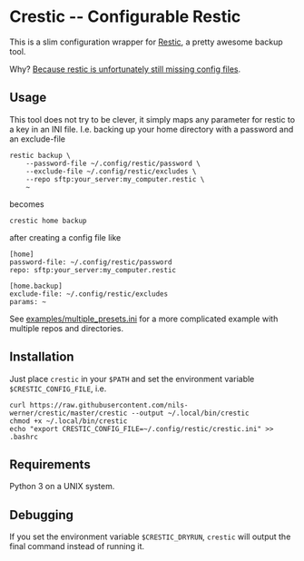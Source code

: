 Crestic -- Configurable Restic
==============================

This is a slim configuration wrapper for [Restic](https://restic.readthedocs.io/), a pretty awesome backup tool.

Why? [Because restic is unfortunately still missing config files](https://github.com/restic/restic/issues/16).

Usage
-----

This tool does not try to be clever, it simply maps any parameter for restic to a key in an INI file. I.e. backing up your home directory with a password and an exclude-file

    restic backup \
        --password-file ~/.config/restic/password \
        --exclude-file ~/.config/restic/excludes \
        --repo sftp:your_server:my_computer.restic \
        ~

becomes

    crestic home backup

after creating a config file like

    [home]
    password-file: ~/.config/restic/password
    repo: sftp:your_server:my_computer.restic

    [home.backup]
    exclude-file: ~/.config/restic/excludes
    params: ~

See [examples/multiple_presets.ini](examples/multiple_presets.ini) for a more complicated example with multiple repos and directories.

Installation
------------

Just place `crestic` in your `$PATH` and set the environment variable `$CRESTIC_CONFIG_FILE`, i.e.

    curl https://raw.githubusercontent.com/nils-werner/crestic/master/crestic --output ~/.local/bin/crestic
    chmod +x ~/.local/bin/crestic
    echo "export CRESTIC_CONFIG_FILE=~/.config/restic/crestic.ini" >> .bashrc

Requirements
------------

Python 3 on a UNIX system.

Debugging
---------

If you set the environment variable `$CRESTIC_DRYRUN`, `crestic` will output the final command instead of running it.
